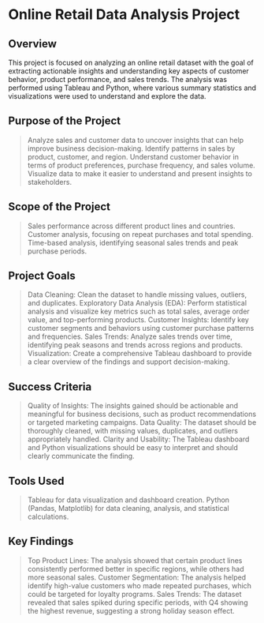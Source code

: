 # Online Retail Data Analysis Project

Overview
--------
This project is focused on analyzing an online retail dataset with the goal of extracting actionable insights and understanding key aspects of customer behavior, product performance, and sales trends. The analysis was performed using Tableau and Python, where various summary statistics and visualizations were used to understand and explore the data.

Purpose of the Project
----------------------
> Analyze sales and customer data to uncover insights that can help improve business decision-making.
> Identify patterns in sales by product, customer, and region.
> Understand customer behavior in terms of product preferences, purchase frequency, and sales volume.
> Visualize data to make it easier to understand and present insights to stakeholders.

Scope of the Project
--------------------
> Sales performance across different product lines and countries.
> Customer analysis, focusing on repeat purchases and total spending.
> Time-based analysis, identifying seasonal sales trends and peak purchase periods.

Project Goals
-------------
> Data Cleaning: Clean the dataset to handle missing values, outliers, and duplicates.
> Exploratory Data Analysis (EDA): Perform statistical analysis and visualize key metrics such as total sales, average order value, and top-performing products.
> Customer Insights: Identify key customer segments and behaviors using customer purchase patterns and frequencies.
> Sales Trends: Analyze sales trends over time, identifying peak seasons and trends across regions and products.
> Visualization: Create a comprehensive Tableau dashboard to provide a clear overview of the findings and support decision-making.

Success Criteria
----------------
> Quality of Insights: The insights gained should be actionable and meaningful for business decisions, such as product recommendations or targeted marketing campaigns.
> Data Quality: The dataset should be thoroughly cleaned, with missing values, duplicates, and outliers appropriately handled.
> Clarity and Usability: The Tableau dashboard and Python visualizations should be easy to interpret and should clearly communicate the finding.

Tools Used
----------
> Tableau for data visualization and dashboard creation.
> Python (Pandas, Matplotlib) for data cleaning, analysis, and statistical calculations.

Key Findings
------------
> Top Product Lines: The analysis showed that certain product lines consistently performed better in specific regions, while others had more seasonal sales.
> Customer Segmentation: The analysis helped identify high-value customers who made repeated purchases, which could be targeted for loyalty programs.
> Sales Trends: The dataset revealed that sales spiked during specific periods, with Q4 showing the highest revenue, suggesting a strong holiday season effect.
